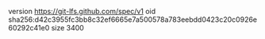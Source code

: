 version https://git-lfs.github.com/spec/v1
oid sha256:d42c3955fc3bb8c32ef6665e7a500578a783eebdd0423c20c0926e60292c41e0
size 3400
